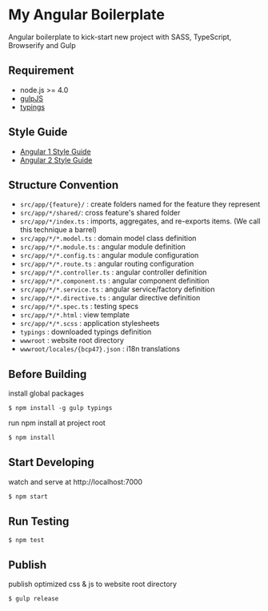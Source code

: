 # My Angular Boilerplate

Angular boilerplate to kick-start new project with SASS, TypeScript, Browserify and Gulp

## Requirement

- node.js >= 4.0
- [gulpJS](http://gulpjs.com/)
- [typings](https://github.com/typings/typings)

## Style Guide

- [Angular 1 Style Guide](https://github.com/johnpapa/angular-styleguide/blob/master/a1/README.md)
- [Angular 2 Style Guide](https://angular.io/docs/ts/latest/guide/style-guide.html)

## Structure Convention

- `src/app/{feature}/` : create folders named for the feature they represent
- `src/app/*/shared/`: cross feature's shared folder
- `src/app/*/index.ts` : imports, aggregates, and re-exports items. (We call this technique a barrel)
- `src/app/*/*.model.ts` : domain model class definition
- `src/app/*/*.module.ts` : angular module definition
- `src/app/*/*.config.ts` : angular module configuration
- `src/app/*/*.route.ts` : angular routing configuration
- `src/app/*/*.controller.ts` : angular controller definition
- `src/app/*/*.component.ts` : angular component definition
- `src/app/*/*.service.ts` : angular service/factory definition
- `src/app/*/*.directive.ts` : angular directive definition
- `src/app/*/*.spec.ts` : testing specs
- `src/app/*/*.html` : view template
- `src/app/*/*.scss` : application stylesheets
- `typings` : downloaded typings definition
- `wwwroot` : website root directory
- `wwwroot/locales/{bcp47}.json` : i18n translations

## Before Building

install global packages

```
$ npm install -g gulp typings
```

run npm install at project root

```sh
$ npm install
```

## Start Developing

watch and serve at http://localhost:7000

```sh
$ npm start
```

## Run Testing

```sh
$ npm test
```

## Publish

publish optimized css & js to website root directory

```sh
$ gulp release
```
